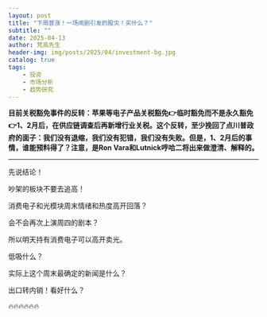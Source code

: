 ```yaml
---
layout: post
title: "下周普涨！一场闹剧引发的股灾！买什么？"
subtitle: ""
date: 2025-04-13
author: 梵高先生
header-img: img/posts/2025/04/investment-bg.jpg
catalog: true
tags:
    - 投资
    - 市场分析
    - 趋势研究
---
```


**目前关税豁免事件的反转：苹果等电子产品关税豁免👉临时豁免而不是永久豁免👉1、2月后，在供应链调查后再新增行业关税。这个反转，至少挽回了点川普政府的面子：我们没有退缩，我们没有犯错，我们没有失败。但是，1、2月后的事情，谁能预料得了？注意，是Ron Vara和Lutnick哼哈二将出来做澄清、解释的。**

****

先说结论！

吵架的板块不要去追高！

消费电子和光模块周末情绪和热度高开回落？

会不会再次上演周四的剧本？

所以明天持有消费电子可以高开卖光。

低吸什么？

实际上这个周末最确定的新闻是什么？

出口转内销！看好什么？

🔥🔥🔥🔥🔥🔥